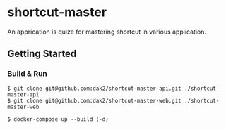 # shortcut-master
An apprication is quize for mastering shortcut in various application.

## Getting Started
### Build & Run

```shell
$ git clone git@github.com:dak2/shortcut-master-api.git ./shortcut-master-api
$ git clone git@github.com:dak2/shortcut-master-web.git ./shortcut-master-web
```

```shell
$ docker-compose up --build (-d)
```


